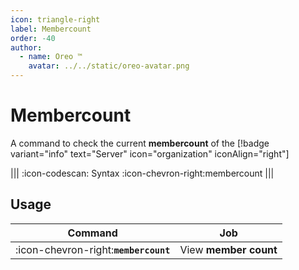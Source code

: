 ```yaml
---
icon: triangle-right
label: Membercount
order: -40
author:
  - name: Oreo ™
    avatar: ../../static/oreo-avatar.png
---
```


# Membercount

A command to check the current **membercount** of the [!badge variant="info" text="Server" icon="organization" iconAlign="right"]

||| :icon-codescan: Syntax
:icon-chevron-right:membercount
|||

## Usage

| Command                               | Job                   |
| ------------------------------------- | --------------------- |
| :icon-chevron-right:**`membercount`** | View **member count** |
